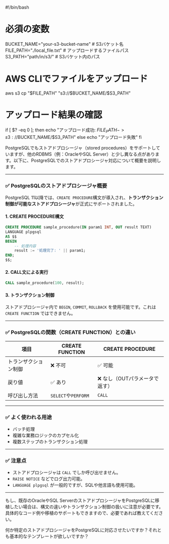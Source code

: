 #!/bin/bash

# 必須の変数
BUCKET_NAME="your-s3-bucket-name"  # S3バケット名
FILE_PATH="./local_file.txt"      # アップロードするファイルパス
S3_PATH="path/in/s3/"             # S3バケット内のパス

# AWS CLIでファイルをアップロード
aws s3 cp "$FILE_PATH" "s3://$BUCKET_NAME/$S3_PATH"

# アップロード結果の確認
if [ $? -eq 0 ]; then
  echo "アップロード成功: $FILE_PATH -> s3://$BUCKET_NAME/$S3_PATH"
else
  echo "アップロード失敗"
fi


PostgreSQLでもストアドプロシージャ（stored procedures）をサポートしていますが、他のRDBMS（例：OracleやSQL Server）と少し異なる点があります。以下に、PostgreSQLでのストアドプロシージャ対応について概要を説明します。

---

### ✅ PostgreSQLのストアドプロシージャ概要

PostgreSQL 11以降では、`CREATE PROCEDURE`構文が導入され、**トランザクション制御が可能なストアドプロシージャ**が正式にサポートされました。

#### 1. **CREATE PROCEDURE構文**
```sql
CREATE PROCEDURE sample_procedure(IN param1 INT, OUT result TEXT)
LANGUAGE plpgsql
AS $$
BEGIN
    -- 処理内容
    result := '処理完了: ' || param1;
END;
$$;
```

#### 2. **CALL文による実行**
```sql
CALL sample_procedure(100, result);
```

#### 3. **トランザクション制御**
ストアドプロシージャ内で `BEGIN`, `COMMIT`, `ROLLBACK` を使用可能です。これは `CREATE FUNCTION` ではできません。

---

### ✅ PostgreSQLの関数（CREATE FUNCTION）との違い

| 項目 | CREATE FUNCTION | CREATE PROCEDURE |
|------|------------------|------------------|
| トランザクション制御 | ❌ 不可 | ✅ 可能 |
| 戻り値 | ✅ あり | ❌ なし（OUTパラメータで返す） |
| 呼び出し方法 | `SELECT`や`PERFORM` | `CALL` |

---

### ✅ よく使われる用途

- バッチ処理
- 複雑な業務ロジックのカプセル化
- 複数ステップのトランザクション処理

---

### ✅ 注意点

- ストアドプロシージャは `CALL` でしか呼び出せません。
- `RAISE NOTICE` などでログ出力可能。
- `LANGUAGE plpgsql` が一般的ですが、SQLや他言語も使用可能。

---

もし、既存のOracleやSQL ServerのストアドプロシージャをPostgreSQLに移植したい場合は、構文の違いやトランザクション制御の扱いに注意が必要です。具体的なコード例や移植のサポートもできますので、必要であれば教えてください。

何か特定のストアドプロシージャをPostgreSQLに対応させたいですか？それとも基本的なテンプレートが欲しいですか？
